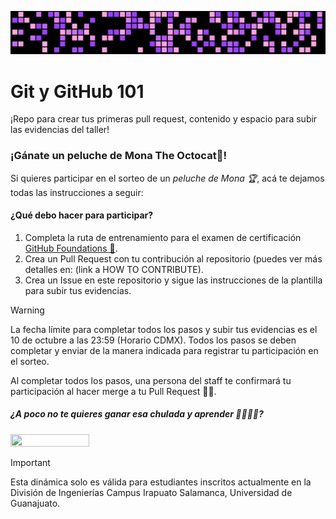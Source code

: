 ![img](./assets/hover.png)
# Git y GitHub 101
¡Repo para crear tus primeras pull request, contenido y espacio para subir las evidencias del taller!

### ¡Gánate un peluche de Mona The Octocat🥳!

Si quieres participar en el sorteo de un *_peluche de Mona 🏆_*, acá te dejamos todas las instrucciones a seguir:

#### ¿Qué debo hacer para participar?

1. Completa la ruta de entrenamiento para el examen de certificación [GitHub Foundations 📎](https://learn.microsoft.com/en-us/training/paths/github-foundations/).
2. Crea un Pull Request con tu contribución al repositorio (puedes ver más detalles en: (link a HOW TO CONTRIBUTE).
3. Crea un Issue en este repositorio y sigue las instrucciones de la plantilla para subir tus evidencias.

> [!WARNING]
> La fecha límite para completar todos los pasos y subir tus evidencias es el 10 de octubre a las 23:59 (Horario CDMX). Todos los pasos se deben completar y enviar de la manera indicada para registrar tu participación en el sorteo.

Al completar todos los pasos, una persona del staff te confirmará tu participación al hacer merge a tu Pull Request 👏🏾.

##### ¿A poco no te quieres ganar esa chulada y aprender 🥰💖👇🏾?
<img src="https://i.imgur.com/2b2h5iw.jpeg" width=50% height= 50% >


> [!IMPORTANT]
> Esta dinámica solo es válida para estudiantes inscritos actualmente en la División de Ingenierías Campus Irapuato Salamanca, Universidad de Guanajuato.